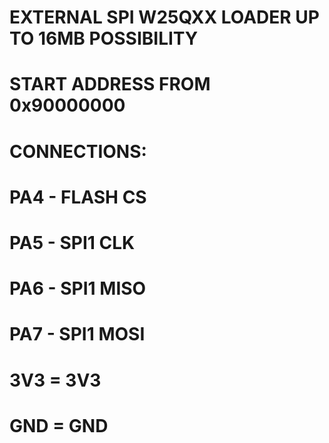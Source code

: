 # EXTERNAL SPI W25QXX LOADER UP TO 16MB POSSIBILITY
# START ADDRESS FROM 0x90000000
#  CONNECTIONS:


# PA4 - FLASH CS
# PA5 - SPI1 CLK
# PA6 - SPI1 MISO
# PA7 - SPI1 MOSI

# 3V3 = 3V3
# GND = GND
